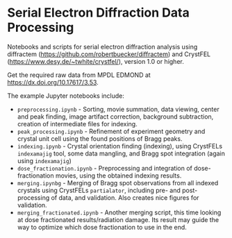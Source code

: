 # Serial Electron Diffraction Data Processing
Notebooks and scripts for serial electron diffraction analysis using diffractem (https://github.com/robertbuecker/diffractem) and CrystFEL (https://www.desy.de/~twhite/crystfel/), version 1.0 or higher.

Get the required raw data from MPDL EDMOND at https://dx.doi.org/10.17617/3.53.

The example Jupyter notebooks include:
* `preprocessing.ipynb` - Sorting, movie summation, data viewing, center and peak finding, image artifact correction, background subtraction, creation of intermediate files for indexing.
* `peak_processing.ipynb` - Refinement of experiment geometry and crystal unit cell using the found positions of Bragg peaks.
* `indexing.ipynb` - Crystal orientation finding (indexing), using CrystFELs `indexamajig` tool, some data mangling, and Bragg spot integration (again using `indexamajig`)
* `dose_fractionation.ipynb` - Preprocessing and integration of dose-fractionation movies, using the obtained indexing results.
* `merging.ipynbg` - Merging of Bragg spot observations from all indexed crystals using CrystFELs `partialator`, including pre- and post-processing of data, and validation. Also creates nice figures for validation.
* `merging_fractionated.ipynb` - Another merging script, this time looking at dose fractionated results/radiation damage. Its result may guide the way to optimize which dose fractionation to use in the end.
